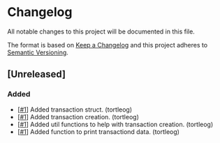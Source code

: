 # Changelog
All notable changes to this project will be documented in this file.

The format is based on [Keep a Changelog](http://keepachangelog.com/en/1.0.0/)
and this project adheres to [Semantic Versioning](http://semver.org/spec/v2.0.0.html).

<!-- For new contributors use this format for adding items to the changelog
- [[#PR](https://github.com/tortleog/transaction_tracker/pull/PR)] Change Proposed. (author)
-->

## [Unreleased]
### Added
- [[#1](https://github.com/tortleog/transaction_tracker/pull/1)] Added transaction struct. (tortleog)
- [[#1](https://github.com/tortleog/transaction_tracker/pull/1)] Added transaction creation. (tortleog)
- [[#1](https://github.com/tortleog/transaction_tracker/pull/1)] Added util functions to help with transaction creation. (tortleog)
- [[#1](https://github.com/tortleog/transaction_tracker/pull/1)] Added function to print transactiond data. (tortleog)
